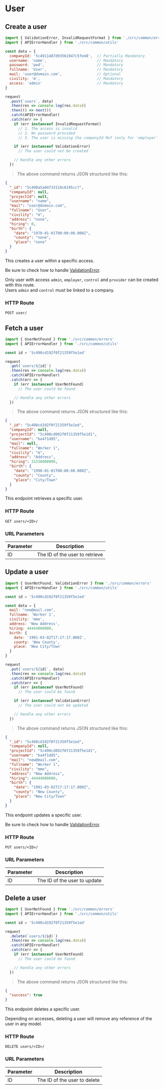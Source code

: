 # User

## Create a user

```javascript
import { ValidationError, InvalidRequestFormat } from './src/common/errors'
import { APIErrorHandler } from './src/common/utils'

const data = {
  companyId: '5c4911487d93561947c5fe48',  // Partially Mandatory
  username: 'name',                       // Mandatory
  password: 'pwd',                        // Mandatory
  fullname: 'User',                       // Mandatory
  mail: 'user@domain.com',                // Optional
  civility: 'm',                          // Mandatory
  access: 'admin'                         // Mandatory
}

request
  .post(`users`, data)
  .then(res => console.log(res.data))
  .then(() => next())
  .catch(APIErrorHandler)
  .catch(err => {
    if (err instanceof InvalidRequestFormat)
      // 1. The access is invalid
      // 2. No password provided
      // 3. The user is missing the companyId Ref (only for 'employer' and 'control')

    if (err instanceof ValidationError)
      // The user could not be created

    // Handle any other errors
  })
```

> The above command returns JSON structured like this:

```json
{
  "_id": "5c490a5a04f33110c6195cc7",
  "companyId": null,
  "projectId": null,
  "username": "name",
  "mail": "user@domain.com",
  "fullname": "User",
  "civility": "m",
  "address": "none",
  "hiring": 0,
  "birth": {
    "date": "1970-01-01T00:00:00.000Z",
    "county": "none",
    "place": "none"
  }
}
```

This creates a user within a specific access.

Be sure to check how to handle [ValidationError](#validationerror).

<aside class="notice">
Only user with access <code>admin</code>, <code>employer</code>, <code>control</code> and <code>provider</code> can be created with this route.
</aside>

<aside class="notice">
Users <code>admin</code> and <code>control</code> must be linked to a company.
</aside>

### HTTP Route

`POST user/`

## Fetch a user

```javascript
import { UserNotFound } from './src/common/errors'
import { APIErrorHandler } from './src/common/utils'

const id = '5c490cd192f0f21359f5e1ed'

request
  .get(`users/${id}`)
  .then(res => console.log(res.data))
  .catch(APIErrorHandler)
  .catch(err => {
    if (err instanceof UserNotFound)
      // The user could be found

    // Handle any other errors
  })
```

> The above command returns JSON structured like this:

```json
{
  "_id": "5c490cd192f0f21359f5e1ed",
  "companyId": null,
  "projectId": "5c490cd092f0f21359f5e1d1",
  "username": "ba4f1d85",
  "mail": null,
  "fullname": "Worker 1",
  "civility": "m",
  "address": "Address",
  "hiring": 31536000000,
  "birth": {
    "date": "1990-01-01T00:00:00.000Z",
    "county": "County",
    "place": "City/Town"
  }
}
```

This endpoint retrieves a specific user.

### HTTP Route

`GET users/<ID>/`

### URL Parameters

| Parameter | Description                    |
| --------- | ------------------------------ |
| ID        | The ID of the user to retrieve |

## Update a user

```javascript
import { UserNotFound, ValidationError } from './src/common/errors'
import { APIErrorHandler } from './src/common/utils'

const id = '5c490cd192f0f21359f5e1ed'

const data = {
  mail: "new@mail.com",
  fullname: 'Worker 1',
  civility: 'mme',
  address: 'New Address',
  hiring: 44444000000,
  birth: {
    date: '1991-03-02T17:17:17.000Z',
    county: 'New County',
    place: 'New City/Town'
  }
}

request
  .put(`users/${id}`, data)
  .then(res => console.log(res.data))
  .catch(APIErrorHandler)
  .catch(err => {
    if (err instanceof UserNotFound)
      // The user could be found

    if (err instanceof ValidationError)
      // The user could not be updated

    // Handle any other errors
  })
```

> The above command returns JSON structured like this:

```json
{
  "_id": "5c490cd192f0f21359f5e1ed",
  "companyId": null,
  "projectId": "5c490cd092f0f21359f5e1d1",
  "username": "ba4f1d85",
  "mail": "new@mail.com",
  "fullname": "Worker 1",
  "civility": "mme",
  "address": "New Address",
  "hiring": 44444000000,
  "birth": {
    "date": "1991-03-02T17:17:17.000Z",
    "county": "New County",
    "place": "New City/Town"
  }
}
```

This endpoint updates a specific user.

Be sure to check how to handle [ValidationError](#validationerror).

### HTTP Route

`PUT users/<ID>/`

### URL Parameters

| Parameter | Description                  |
| --------- | ---------------------------- |
| ID        | The ID of the user to update |

## Delete a user

```javascript
import { UserNotFound } from './src/common/errors'
import { APIErrorHandler } from './src/common/utils'

const id = '5c490cd192f0f21359f5e1ed'

request
  .delete(`users/${id}`)
  .then(res => console.log(res.data))
  .catch(APIErrorHandler)
  .catch(err => {
    if (err instanceof UserNotFound)
      // The user could be found

    // Handle any other errors
  })
```

> The above command returns JSON structured like this:

```json
{
  "success": true
}
```

This endpoint deletes a specific user.

<aside class="notice">
Depending on accesses, deleting a user will remove any reference of the user in any model. 
</aside>

### HTTP Route

`DELETE users/<ID>/`

### URL Parameters

| Parameter | Description                  |
| --------- | ---------------------------- |
| ID        | The ID of the user to delete |
